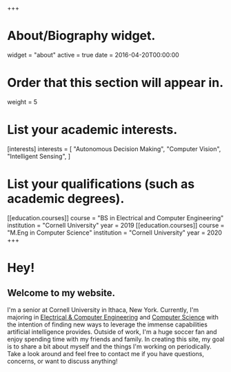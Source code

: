+++
# About/Biography widget.
widget = "about"
active = true
date = 2016-04-20T00:00:00

# Order that this section will appear in.
weight = 5

# List your academic interests.
[interests]
  interests = [
    "Autonomous Decision Making",
    "Computer Vision",
    "Intelligent Sensing",
  ]

# List your qualifications (such as academic degrees).
[[education.courses]]
  course = "BS in Electrical and Computer Engineering"
  institution = "Cornell University"
  year = 2019
[[education.courses]]
  course = "M.Eng in Computer Science"
  institution = "Cornell University"
  year = 2020
+++


# Hey!
## Welcome to my website.
I'm a senior at Cornell University in Ithaca, New York. Currently, I'm majoring in [Electrical & Computer Engineering](https://www.ece.cornell.edu/) and [Computer Science](https://www.cs.cornell.edu/) with the intention of finding new ways to leverage the immense capabilities artificial intelligence provides. Outside of work, I'm a huge soccer fan and enjoy spending time with my friends and family. In creating this site, my goal is to share a bit about myself and the things I'm working on periodically. Take a look around and feel free to contact me if you have questions, concerns, or want to discuss anything!
